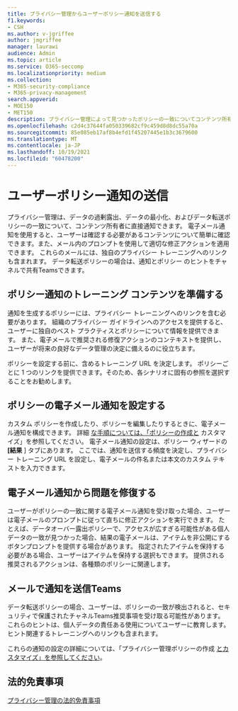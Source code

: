 ```yaml
---
title: プライバシー管理からユーザーポリシー通知を送信する
f1.keywords:
- CSH
ms.author: v-jgriffee
author: jmgriffee
manager: laurawi
audience: Admin
ms.topic: article
ms.service: O365-seccomp
ms.localizationpriority: medium
ms.collection:
- M365-security-compliance
- M365-privacy-management
search.appverid:
- MOE150
- MET150
description: プライバシー管理によって見つかったポリシーの一致についてコンテンツ所有者に通知する方法と、これらの電子メール通知を使用して問題を修復する方法について説明します。
ms.openlocfilehash: c2d4c37644fa050339682cf9c459d8d8dc55a70a
ms.sourcegitcommit: 85e085eb17af8b4efd1f45207445e1b3c3679600
ms.translationtype: MT
ms.contentlocale: ja-JP
ms.lasthandoff: 10/19/2021
ms.locfileid: "60478200"
---
```

# <a name="send-users-policy-notifications"></a>ユーザーポリシー通知の送信

プライバシー管理は、データの過剰露出、データの最小化、およびデータ転送ポリシーの一致について、コンテンツ所有者に直接通知できます。 電子メール通知を使用すると、ユーザーは確認する必要があるコンテンツについて簡単に確認できます。また、メール内のプロンプトを使用して適切な修正アクションを適用できます。 これらのメールには、独自のプライバシー トレーニングへのリンクも含まれます。 データ転送ポリシーの場合は、通知とポリシー のヒントをチャネルで共有Teamsできます。

## <a name="prepare-training-content-for-policy-notifications"></a>ポリシー通知のトレーニング コンテンツを準備する

通知を生成するポリシーには、プライバシー トレーニングへのリンクを含む必要があります。 組織のプライバシー ガイドラインへのアクセスを提供すると、ユーザーに独自のベスト プラクティスとポリシーについて情報を提供できます。 また、電子メールで推奨される修復アクションのコンテキストを提供し、ユーザーが将来の良好なデータ管理の決定に備えるのに役立ちます。

ポリシーを設定する前に、含めるトレーニング URL を決定します。 ポリシーごとに 1 つのリンクを提供できます。そのため、各シナリオに固有の参照を選択することをお勧めします。

## <a name="set-up-email-notifications-for-policies"></a>ポリシーの電子メール通知を設定する

カスタム ポリシーを作成したり、ポリシーを編集したりするときに、電子メール通知を構成できます。 詳細 [な手順については、「ポリシーの作成と](privacy-management-policies-create.md) カスタマイズ」を参照してください。 電子メール通知の設定は、ポリシー ウィザードの **[結果** ] タブにあります。 ここでは、通知を送信する頻度を決定し、プライバシー トレーニング URL を設定し、電子メールの件名または本文のカスタム テキストを入力できます。

## <a name="remediate-issues-from-email-notifications"></a>電子メール通知から問題を修復する

ユーザーがポリシーの一致に関する電子メール通知を受け取った場合、ユーザーは電子メールのプロンプトに従って直ちに修正アクションを実行できます。 たとえば、データオーバー露出ポリシーで、アクセスが広すぎる可能性がある個人データの一致が見つかった場合、結果の電子メールは、アイテムを非公開にするボタンプロンプトを提供する場合があります。 指定されたアイテムを保持する必要がある場合、ユーザーはアイテムを保持する選択もできます。 提供される推奨されるアクションは、各種類のポリシーに関連します。

## <a name="send-notifications-in-teams"></a>メールで通知を送信Teams

データ転送ポリシーの場合、ユーザーは、ポリシーの一致が検出されると、セキュリティで保護されたチャネルTeams推奨事項を受け取る可能性があります。 これらのヒントは、個人データの責任ある使用についてユーザーに教育します。 ヒント関連するトレーニングへのリンクも含まれます。

これらの通知の設定の詳細については、「プライバシー管理ポリシーの作成 [とカスタマイズ」を参照してください](privacy-management-policies-create.md#set-user-email-notifications)。

## <a name="legal-disclaimer"></a>法的免責事項

[プライバシー管理の法的免責事項](privacy-management-disclaimer.md)
